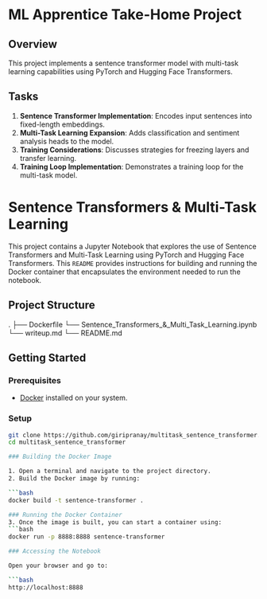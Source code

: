 # ML Apprentice Take-Home Project

## Overview

This project implements a sentence transformer model with multi-task learning capabilities using PyTorch and Hugging Face Transformers.

## Tasks

1. **Sentence Transformer Implementation**: Encodes input sentences into fixed-length embeddings.
2. **Multi-Task Learning Expansion**: Adds classification and sentiment analysis heads to the model.
3. **Training Considerations**: Discusses strategies for freezing layers and transfer learning.
4. **Training Loop Implementation**: Demonstrates a training loop for the multi-task model.



# Sentence Transformers & Multi-Task Learning

This project contains a Jupyter Notebook that explores the use of Sentence Transformers and Multi-Task Learning using PyTorch and Hugging Face Transformers. This `README` provides instructions for building and running the Docker container that encapsulates the environment needed to run the notebook.

##  Project Structure

.
├── Dockerfile
└── Sentence_Transformers_&_Multi_Task_Learning.ipynb
└── writeup.md
└── README.md


##  Getting Started

### Prerequisites

- [Docker](https://docs.docker.com/get-docker/) installed on your system.

### Setup

```bash
git clone https://github.com/giripranay/multitask_sentence_transformer.git
cd multitask_sentence_transformer

### Building the Docker Image

1. Open a terminal and navigate to the project directory.
2. Build the Docker image by running:

```bash
docker build -t sentence-transformer .

### Running the Docker Container
3. Once the image is built, you can start a container using:
```bash
docker run -p 8888:8888 sentence-transformer

### Accessing the Notebook

Open your browser and go to:

```bash
http://localhost:8888


